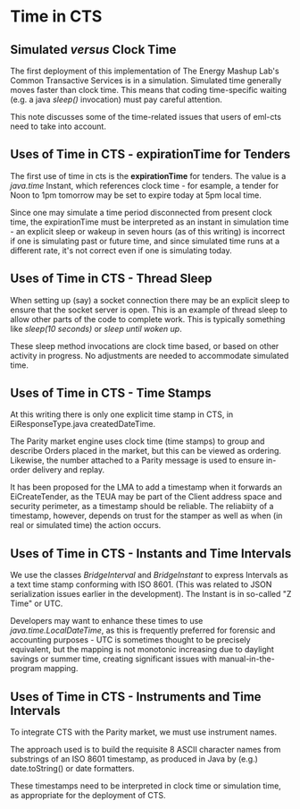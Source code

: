 Time in CTS
======================================

## Simulated *versus* Clock Time

The first deployment of this implementation of The Energy Mashup Lab's Common Transactive Services is in a simulation. Simulated time
generally moves faster than clock time. This means that coding time-specific waiting (e.g. a java *sleep()* invocation) must pay careful
attention.

This note discusses some of the time-related issues that users of eml-cts need to take into account.

## Uses of Time in CTS - expirationTime for Tenders

The first use of time in cts is the **expirationTime** for tenders. The value is a *java.time* Instant, which references clock time - for esample, a tender for Noon to 1pm tomorrow may be set to expire today at 5pm local time.

Since one may simulate a time period disconnected from present clock time, the expirationTime must be interpreted as an instant in
simulation time - an explicit sleep or wakeup in seven hours (as of this writing) is incorrect if one is simulating past or future time,
and since simulated time runs at a different rate, it's not correct even if one is simulating today.

## Uses of Time in CTS - Thread Sleep

When setting up (say) a socket connection there may be an explicit sleep to ensure that the socket server is open. This is an example
of thread sleep to allow other parts of the code to complete work. This is typically something like *sleep(10 seconds)* or *sleep until
woken up*.

These sleep method invocations are clock time based, or based on other activity in progress. No adjustments are needed to accommodate simulated time.

## Uses of Time in CTS - Time Stamps

At this writing there is only one explicit time stamp in CTS, in EiResponseType.java createdDateTime.

The Parity market engine uses clock time (time stamps) to group and describe
Orders placed in the market, but this can be viewed as ordering. Likewise, the number attached to a Parity message is used to ensure
in-order delivery and replay. 

It has been proposed for the LMA to add a timestamp when it forwards an EiCreateTender, as the TEUA may be part of the Client address
space and security perimeter, as a timestamp should be reliable. The reliabiity of a timestamp, however, depends on trust for the stamper
as well as when (in real or simulated time) the action occurs.

## Uses of Time in CTS - Instants and Time Intervals

We use the classes *BridgeInterval* and *BridgeInstant* to express Intervals as a text time stamp conforming with ISO 8601.
(This was related to JSON serialization issues earlier in the development). The Instant is in so-called "Z Time" or UTC.

Developers may want to enhance these times to use *java.time.LocalDateTime*, as this is frequently preferred for forensic and accounting
purposes - UTC is sometimes thought to be precisely equivalent, but the mapping is not monotonic increasing due to daylight savings or summer time, creating significant issues with
manual-in-the-program mapping.

## Uses of Time in CTS - Instruments and Time Intervals

To integrate CTS with the Parity market, we must use instrument names.

The approach used is to build the requisite 8 ASCII character names from substrings of an ISO 8601 timestamp, as produced in Java by
(e.g.) date.toString() or date formatters.

These timestamps need to be interpreted in clock time or simulation time, as appropriate for the deployment of CTS.

